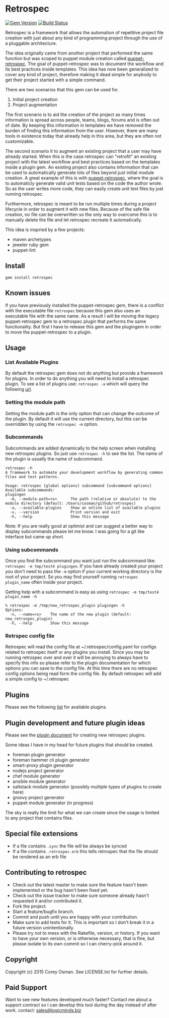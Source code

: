 # Retrospec

[![Gem Version](https://badge.fury.io/rb/retrospec.svg)](http://badge.fury.io/rb/retrospec)
[![Build Status](https://travis-ci.org/nwops/retrospec.png)](https://travis-ci.org/nwops/retrospec)

Retrospec is a framework that allows the automation of repetitive project file creation with just about any kind of programming
project through the use of a pluggable architecture.

The idea originally came from another project that performed the same function but was scoped to puppet module creation
called [puppet-retrospec](https://github.com/nwops/puppet-retrospec.git). The goal of puppet-retrospec was to document
the workflow and its best practices inside templates. This idea has now been generalized to cover any kind of project,
therefore making it dead simple for anybody to get their project started with a simple command.

There are two scenarios that this gem can be used for.

1. Initial project creation
2. Project augmentation

The first scenario is to aid the creation of the project as many times information is spread across people, teams, blogs,
forums and is often out of date. By keeping this information in templates we have removed the burden of finding this
information from the user. However, there are many tools in existence today that already help in this area, but they
are often not customizable.

The second scenario it to augment an existing project that a user may have already started. When this is the case
retrospec can "retrofit" an existing project with the latest workflow and best practices based on the templates inside
a plugin gem. An existing project also contains information that can be used to automatically generate lots of files beyond just
initial module creation. A great example of this is with [puppet-retrospec](https://github.com/nwops/puppet-retrospec.git),
where the goal is to automaticly generate valid unit tests based on the code the author wrote. So as the user writes more
code, they can easily create unit test files by just running retrospec.

Furthermore, retrospec is meant to be run multiple times during a project lifecycle in order to augment it with new files.
Because of the safe file creation, no file can be overwritten so the only way to overcome this is to manually delete the
file and let retrospec recreate it automatically.

This idea is inspried by a few projects:

- maven archetypes
- jeweler ruby gem
- puppet-lint

## Install

`gem install retrospec`

## Known issues

If you have previously installed the puppet-retrospec gem, there is a conflict with the executable file `retrospec` because
this gem also uses an executable file with the same name. As a result I will be moving the legacy puppet-retrospec gem
to a retrospec plugin that performs the same functionality. But first I have to release this gem and the plugingem in order
to move the puppet-retrospec to a plugin.

## Usage

### List Available Plugins

By default the retrospec gem does not do anything but provide a framework for plugins. In order to do anything you will
need to install a retrospec plugin. To see a list of plugins use: `retrospec -a` which will query the following [url](https://raw.githubusercontent.com/nwops/retrospec/master/available_plugins.yaml).

### Setting the module path

Setting the module path is the only option that can change the outcome of the plugin. By default it will use the current
directory, but this can be overridden by using the `retrospec -m` option.

### Subcommands

Subcommands are added dynamically to the help screen when installing new retrospec plugins.
So just use `retrospec -h` to see the list. The name of the plugin is usually the name of subcommand.

```
retrospec -h
A framework to automate your development workflow by generating common files and test patterns.

Usage: retrospec [global options] subcommand [subcommand options]
Available subcommands:
plugingen
  -m, --module-path=<s>      The path (relative or absolute) to the module directory (default: /Users/cosman/github/retrospec)
  -a, --available-plugins    Show an online list of available plugins
  -v, --version              Print version and exit
  -h, --help                 Show this message
```

Note: If you are really good at optimist and can suggest a better way to display subcommands please let me know. I was going
for a git like interface but came up short.

### Using subcommands

Once you find the subcommand you want just run the subcommand like: `retrospec -m tmp/test4 plugingen`. If you
have already created your project you don't need to pass the `-m` option if your current working directory
is the root of your project. So you may find yourself running `retrospec plugin_name` often inside your project.

Getting help with a subcommand is easy as using `retrospec -m tmp/test4 plugin_name -h`

```
% retrospec -m /tmp/new_retrospec_plugin plugingen -h
Options:
  -n, --name=<s>    The name of the new plugin (default: new_retrospec_plugin)
  -h, --help        Show this message
```

### Retrspec config file

Retrospec will read the config file at ~/.retrospec/config.yaml for configs related to retrospec itself or any plugins
you install. Since you may be running retrospec over and over it will be annoying to always have to specify this info
so please refer to the plugin documentation for which options you can save to the config file. At this time there are
no retrospec config options being read form the config file. By default retrospec will add a simple config to ~/.retrospec

## Plugins

Please see the following [list](https://raw.githubusercontent.com/nwops/retrospec/master/available_plugins.yaml) for available plugins.

## Plugin development and future plugin ideas

Please see the [plugin document](plugin_development.md) for creating new retrospec plugins.

Some ideas I have in my head for future plugins that should be created.

- foreman plugin generator
- foreman hammer cli plugin generator
- smart-proxy plugin generator
- nodejs project generator
- chef module generator
- ansible module generator
- saltstack module generator (possibly multiple types of plugins to create here)
- groovy project generator
- puppet module generator (in progress)

The sky is really the limit for what we can create since the usage is limited to any project that contains files.

## Special file extensions

- If a file contains `.sync` the file will be always be synced
- If a file contains `.retrospec.erb` this tells retrospec that the file should be rendered as an erb file

## Contributing to retrospec

- Check out the latest master to make sure the feature hasn't been implemented or the bug hasn't been fixed yet.
- Check out the issue tracker to make sure someone already hasn't requested it and/or contributed it.
- Fork the project.
- Start a feature/bugfix branch.
- Commit and push until you are happy with your contribution.
- Make sure to add tests for it. This is important so I don't break it in a future version unintentionally.
- Please try not to mess with the Rakefile, version, or history. If you want to have your own version, or is otherwise necessary, that is fine, but please isolate to its own commit so I can cherry-pick around it.

## Copyright

Copyright (c) 2015 Corey Osman. See LICENSE.txt for
further details.

## Paid Support

Want to see new features developed much faster? Contact me about a support contract so I can develop this tool during
the day instead of after work. contact: sales@logicminds.biz
